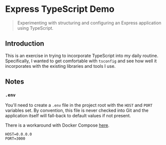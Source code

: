 # Express TypeScript Demo
> Experimenting with structuring and configuring an Express application using TypeScript.

## Introduction

This is an exercise in trying to incorporate TypeScript into my daily routine. Specifically, I
wanted to get comfortable with `tsconfig` and see how well it incorporates with the existing
libraries and tools I use.

## Notes

### `.env`

You'll need to create a `.env` file in the project root with the `HOST` and `PORT` variables set. By
convention, this file is never checked into Git and the application itself will fall-back to default
values if not present.

There is a workaround with Docker Compose [here](https://github.com/docker/compose/pull/3955#issuecomment-443264296).

```
HOST=0.0.0.0
PORT=3000
```
